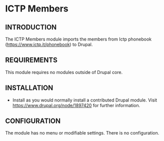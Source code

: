# ICTP Members

INTRODUCTION
------------

The ICTP Members module imports the members from Ictp phonebook (https://www.ictp.it/phonebook) to Drupal.

REQUIREMENTS
------------

This module requires no modules outside of Drupal core.

INSTALLATION
------------

 * Install as you would normally install a contributed Drupal module. Visit
   https://www.drupal.org/node/1897420 for further information.

CONFIGURATION
-------------

The module has no menu or modifiable settings. There is no configuration.
